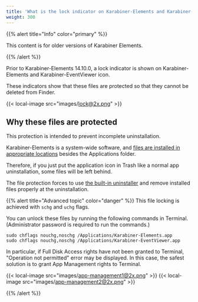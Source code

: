 ```yaml
---
title: 'What is the lock indicator on Karabiner-Elements and Karabiner-EventViewer icon'
weight: 300
---
```


{{% alert title="Info" color="primary" %}}

This content is for older versions of Karabiner Elements.

{{% /alert %}}

Prior to Karabiner-Elements 14.10.0, a lock indicator is shown on Karabiner-Elements and Karabiner-EventViewer icon.

These indicators show that these files are protected so that they cannot be deleted from Finder.

{{< local-image src="images/lock@2x.png" >}}

## Why these files are protected

This protection is intended to prevent incomplete uninstallation.

Karabiner-Elements is a system-wide software, and [files are installed in appropriate locations](../installed-files/) besides the Applications folder.

Therefore, if you just put the application icon in Trash like a normal app uninstallation, some files will be left behind.

The file protection forces to use [the built-in uninstaller](/docs/manual/operation/uninstall) and remove installed files properly at the uninstallation.

{{% alert title="Advanced topic" color="danger" %}}
This file locking is achieved with `schg` and `uchg` flags.

You can unlock these files by running the following commands in Terminal.
(Administrator password is required to run the commands.)

```shell
sudo chflags nouchg,noschg /Applications/Karabiner-Elements.app
sudo chflags nouchg,noschg /Applications/Karabiner-EventViewer.app
```

In particular, if Full Disk Access rights have not been granted to Terminal, "Operation not permitted" error may be displayed.
In this case, the safest solution is to grant App Management rights to Terminal.

{{< local-image src="images/app-management1@2x.png" >}}
{{< local-image src="images/app-management2@2x.png" >}}

{{% /alert %}}
